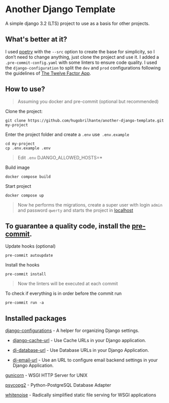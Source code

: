 # Another Django Template

A simple django 3.2 (LTS) project to use as a basis for other projects.

## What's better at it?

I used [poetry](https://python-poetry.org/docs/cli/#new) with the `--src` option to create the base for simplicity, so I don’t need to change anything, just clone the project and use it. I added a `.pre-commit-config.yaml` with some linters to ensure code quality. I used the `django-configuration` to split the `dev` and `prod` configurations following the guidelines of [The Twelve Factor App](https://www.12factor.net).

## How to use?

> Assuming you docker and pre-commit (optional but recommended)

Clone the project: 

    git clone https://github.com/hugobrilhante/another-django-template.git my-project

Enter the project folder and create a `.env` use` .env.example`

    cd my-project
    cp .env.example .env
    
> Edit `.env` DJANGO_ALLOWED_HOSTS=* 

Build image 
    
    docker compose build

Start project 
    
    docker compose up

> Now he performs the migrations, create a super user with login `admin` and password `qwerty` and starts the project in [localhost](http://127.0.0.1:8000)

## To guarantee a quality code, install the [pre-commit](https://pre-commit.com/#install). 

Update hooks (optional)

    pre-commit autoupdate

Install the hooks

    pre-commit install

> Now the linters will be executed at each commit

To check if everything is in order before the commit run

    pre-commit run -a 



## Installed packages


[django-configurations](https://github.com/jazzband/django-configurations) - A helper for organizing Django settings.

- [django-cache-url](https://github.com/epicserve/django-cache-url) - Use Cache URLs in your Django application.
  
- [dj-database-url](https://github.com/kennethreitz/dj-database-url) - Use Database URLs in your Django Application.
     
- [dj-email-url](https://github.com/migonzalvar/dj-email-url) - Use an URL to configure email backend settings in your Django Application.

[gunicorn](https://gunicorn.org/) - WSGI HTTP Server for UNIX

[psycopg2](https://www.psycopg.org/) - Python-PostgreSQL Database Adapter

[whitenoise](https://github.com/evansd/whitenoise) - Radically simplified static file serving for WSGI applications

